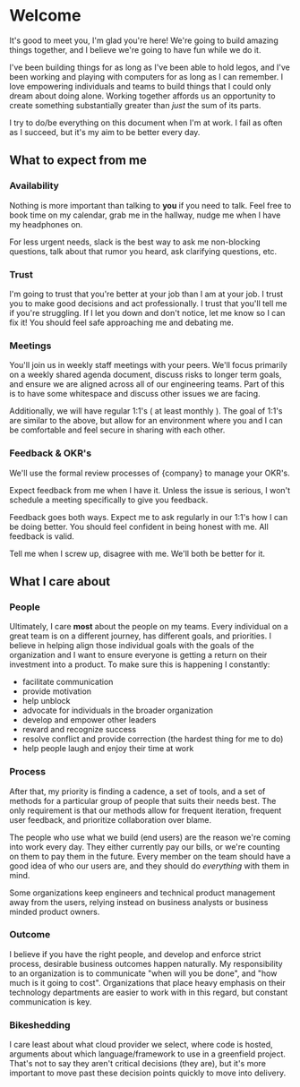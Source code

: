 # Welcome

It's good to meet you, I'm glad you're here! We're going to build amazing things together, and I believe we're going to have fun while we do it.

I've been building things for as long as I've been able to hold legos, and I've been working and playing with computers for as long as I can remember. I love empowering individuals and teams to build things that I could only dream about doing alone. Working together affords us an opportunity to create something substantially greater than _just_ the sum of its parts.

I try to do/be everything on this document when I'm at work. I fail as often as I succeed, but it's my aim to be better every day.

## What to expect from me

### Availability

Nothing is more important than talking to **you** if you need to talk. Feel free to book time on my calendar, grab me in the hallway, nudge me when I have my headphones on.

For less urgent needs, slack is the best way to ask me non-blocking questions, talk about that rumor you heard, ask clarifying questions, etc.

### Trust

I'm going to trust that you're better at your job than I am at your job. I trust you to make good decisions and act professionally. I trust that you'll tell me if you're struggling. If I let you down and don't notice, let me know so I can fix it! You should feel safe approaching me and debating me.

### Meetings

You'll join us in weekly staff meetings with your peers. We'll focus primarily on a weekly shared agenda document, discuss risks to longer term goals, and ensure we are aligned across all of our engineering teams. Part of this is to have some whitespace and discuss other issues we are facing.

Additionally, we will have regular 1:1's ( at least monthly ). The goal of 1:1's are similar to the above, but allow for an environment where you and I can be comfortable and feel secure in sharing with each other.

### Feedback & OKR's

We'll use the formal review processes of {company} to manage your OKR's.

Expect feedback from me when I have it. Unless the issue is serious, I won't schedule a meeting specifically to give you feedback.

Feedback goes both ways. Expect me to ask regularly in our 1:1's how I can be doing better. You should feel confident in being honest with me. All feedback is valid.

Tell me when I screw up, disagree with me. We'll both be better for it.

## What I care about

### People

Ultimately, I care **most** about the people on my teams. Every individual on a great team is on a different journey, has different goals, and priorities. I believe in helping align those individual goals with the goals of the organization and I want to ensure everyone is getting a return on their investment into a product. To make sure this is happening I constantly:

* facilitate communication
* provide motivation
* help unblock
* advocate for individuals in the broader organization 
* develop and empower other leaders
* reward and recognize success
* resolve conflict and provide correction (the hardest thing for me to do)
* help people laugh and enjoy their time at work

### Process

After that, my priority is finding a cadence, a set of tools, and a set of methods for a particular group of people that suits their needs best. The only requirement is that our methods allow for frequent iteration, frequent user feedback, and prioritize collaboration over blame.

The people who use what we build (end users) are the reason we're coming into work every day. They either currently pay our bills, or we're counting on them to pay them in the future. Every member on the team should have a good idea of who our users are, and they should do *everything* with them in mind.

Some organizations keep engineers and technical product management away from the users, relying instead on business analysts or business minded product owners.

### Outcome

I believe if you have the right people, and develop and enforce strict process, desirable business outcomes happen naturally. My responsibility to an organization is to communicate "when will you be done", and "how much is it going to cost". Organizations that place heavy emphasis on their technology departments are easier to work with in this regard, but constant communication is key.

### Bikeshedding

I care least about what cloud provider we select, where code is hosted, arguments about which language/framework to use in a greenfield project. That's not to say they aren't critical decisions (they are), but it's more important to move past these decision points quickly to move into delivery.
